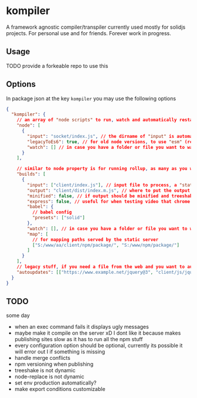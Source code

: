# kompiler

A framework agnostic compiler/transpiler currently used mostly for solidjs projects. For
personal use and for friends. Forever work in progress.

## Usage

TODO provide a forkeable repo to use this

## Options

In package json at the key `kompiler` you may use the following options

```json
{
  "kompiler": {
    // an array of "node scripts" to run, watch and automatically restart
    "node": [
      {
        "input": "socket/index.js", // the dirname of "input" is automatically watched for restarting the node script
        "legacyToEs6": true, // for old node versions, to use "esm" (require vs imports)
        "watch": [] // in case you have a folder or file you want to watch that is outside "input" folder to restart the script. Useful for developing npm packages using "npm link"
      }
    ],

    // similar to node property is for running rollup, as many as you want
    "builds": [
      {
        "input": ["client/index.js"], // input file to process, a "static file server" is fired on this folder
        "output": "client/dist/index.m.js", // where to put the output
        "minified": false, // if output should be minified and treeshaked
        "express": false, // useful for when testing video that chrome does 206 requests, express is slow the compiler use a faster server but doesnt support 206
        "babel": {
          // babel config
          "presets": ["solid"]
        },
        "watch": [], // in case you have a folder or file you want to watch that is outside "input" folder. Useful for developing npm packages using "npm link". It will trigger a rebuild and possible an update on the browser if anything changes
        "map": [
          // for mapping paths served by the static server
          ["S:/www/aa/client/npm/package/", "S:/www/npm/package/"]
        ]
      }
    ],
    // legacy stuff, if you need a file from the web and you want to automatically update it this will do it. It checks at most 1 time per day and only if the compiler is running
    "autoupdates": [["https://www.example.net/jquery@3", "client/js/jquery.js"]]
  }
}
```

## TODO

some day

- when an exec command fails it displays ugly messages
- maybe make it compile on the server xD I dont like it because makes publishing sites
  slow as it has to run all the npm stuff
- every configuration option should be optional, currently its possible it will error out
  I if something is missing
- handle merge conflicts
- npm versioning when publishing
- treeshake is not dynamic
- node-replace is not dynamic
- set env production automatically?
- make export conditions customizable
